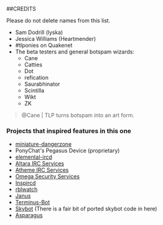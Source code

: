 ##CREDITS

Please do not delete names from this list.

 - Sam Dodrill (lyska)
 - Jessica Williams (Heartmender)
 - \#tlponies on Quakenet
  - The beta testers and general botspam wizards:
    - Cane
    - Catties
    - Dot
    - refication
    - Saurabhinator
    - Scintilla
    - Wikt
    - ZK

> @Cane | TLP turns botspam into an art form.

### Projects that inspired features in this one

 - [miniature-dangerzone](https://github.com/AlphaChat/miniature-dangerzone)
 - PonyChat's Pegasus Device (proprietary)
 - [elemental-ircd](https://github.com/PonyChat/elemental-ircd)
 - [Altara IRC Services](https://github.com/jhfi/altara)
 - [Atheme IRC Services](http://atheme.org)
 - [Omega Security Services](https://github.com/omegaservices/omega-services)
 - [Inspircd](http://github.com/inspircd/inspircd)
 - [rblwatch](https://github.com/polera/rblwatch)
 - [Janus](https://github.com/Trixarian/janus)
 - [Terminus-Bot](https://github.com/Terminus-Project/Terminus-Bot)
 - [Skybot](https://github.com/rmmh/skybot)
   (There is a fair bit of ported skybot code in here)
 - [Asparagus](http://github.com/lyska/asparagus)

